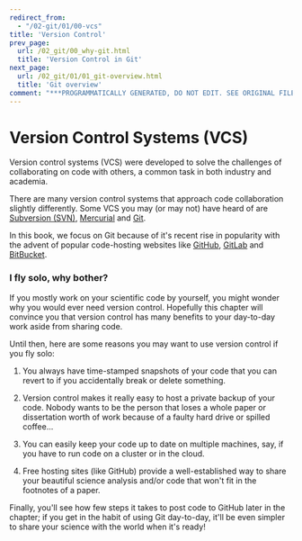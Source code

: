 ```yaml
---
redirect_from:
  - "/02-git/01/00-vcs"
title: 'Version Control'
prev_page:
  url: /02_git/00_why-git.html
  title: 'Version Control in Git'
next_page:
  url: /02_git/01/01_git-overview.html
  title: 'Git overview'
comment: "***PROGRAMMATICALLY GENERATED, DO NOT EDIT. SEE ORIGINAL FILES IN /content***"
---
```

# Version Control Systems (VCS)

Version control systems (VCS) were developed to solve the challenges of collaborating on code with others, a common task in both industry and academia.

There are many version control systems that approach code collaboration slightly differently. Some VCS you may (or may not) have heard of are  [Subversion (SVN)](https://subversion.apache.org/), [Mercurial](https://www.mercurial-scm.org/) and [Git](https://git-scm.com/). 

In this book, we focus on Git because of it's recent rise in popularity with the advent of popular code-hosting websites like [GitHub](https://github.com), [GitLab](https://about.gitlab.com) and [BitBucket](https://bitbucket.org).

### I fly solo, why bother?

If you mostly work on your scientific code by yourself, you might wonder why you would ever need version control. Hopefully this chapter will convince you that version control has many benefits to your day-to-day work aside from sharing code.

Until then, here are some reasons you may want to use version control if you fly solo:

1. You always have time-stamped snapshots of your code that you can revert to if you accidentally break or delete something.

2. Version control makes it really easy to host a private backup of your code. Nobody wants to be the person that loses a whole paper or dissertation worth of work because of a faulty hard drive or spilled coffee...

3. You can easily keep your code up to date on multiple machines, say, if you have to run code on a cluster or in the cloud.

4. Free hosting sites (like GitHub) provide a well-established way to share your beautiful science analysis and/or code that won't fit in the footnotes of a paper.

Finally, you'll see how few steps it takes to post code to GitHub later in the chapter; if you get in the habit of using Git day-to-day, it'll be even simpler to share your science with the world when it's ready!
